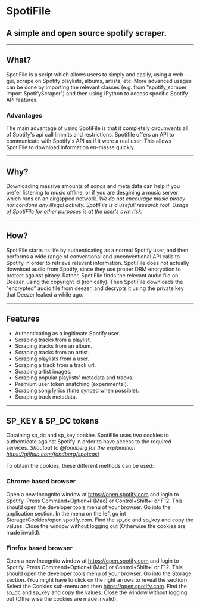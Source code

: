 # SpotiFile
## A simple and open source spotify scraper.

---

## What?
SpotiFile is a script which allows users to simply and easily, using a web-gui, scrape on Spotify playlists, albums, artists, etc.
More advanced usages can be done by importing the relevant classes (e.g. from "spotify_scraper import SpotifyScraper") and then using IPython to access specific Spotify API features.
### Advantages
The main advantage of using SpotiFile is that it completely circumvents all of Spotify's api call limmits and restrictions. Spotifile offers an API to communicate with Spotify's API as if it were a real user.
This allows SpotiFile to download information en-masse quickly.

---

## Why?
Downloading massive amounts of songs and meta data can help if you prefer listening to music offline, or if you are desgining a music server which runs on an airgapped network.
*We do not encourage music piracy nor condone any illegal activity. SpotiFile is a usefull research tool. Usage of SpotiFile for other purposes is at the user's own risk.*

---

## How?
SpotiFile starts its life by authenticating as a normal Spotify user, and then performs a wide range of conventional and unconventional API calls to Spotify in order to retrieve relevant information.
SpotiFile does not actually download audio from Spotify, since they use proper DRM encryption to protect against piracy. Rather, SpotiFile finds the relevant audio file on Deezer, using the copyright id (ironically). Then SpotiFile downloads the "encrypted" audio file from deezer, and decrypts it using the private key that Deezer leaked a while ago.

---

## Features
+ Authenticating as a legitimate Spotify user.
+ Scraping tracks from a playlist.
+ Scraping tracks from an album.
+ Scraping tracks from an artist.
+ Scraping playlists from a user.
+ Scraping a track from a track url.
+ Scraping artist images.
+ Scraping popular playlists' metadata and tracks.
+ Premium user token snatching (experimental).
+ Scraping song lyrics (time synced when possible).
+ Scraping track metadata.

---

## SP_KEY & SP_DC tokens
Obtaining sp_dc and sp_key cookies
SpotiFile uses two cookies to authenticate against Spotify in order to have access to the required services.
*Shoutout to @fondberg for the explanation https://github.com/fondberg/spotcast*

To obtain the cookies, these different methods can be used:

### Chrome based browser
Open a new Incognito window at https://open.spotify.com and login to Spotify.
Press Command+Option+I (Mac) or Control+Shift+I or F12. This should open the developer tools menu of your browser.
Go into the application section.
In the menu on the left go int Storage/Cookies/open.spotify.com.
Find the sp_dc and sp_key and copy the values.
Close the window without logging out (Otherwise the cookies are made invalid).

### Firefox based browser
Open a new Incognito window at https://open.spotify.com and login to Spotify.
Press Command+Option+I (Mac) or Control+Shift+I or F12. This should open the developer tools menu of your browser.
Go into the Storage section. (You might have to click on the right arrows to reveal the section).
Select the Cookies sub-menu and then https://open.spotify.com.
Find the sp_dc and sp_key and copy the values.
Close the window without logging out (Otherwise the cookies are made invalid).

